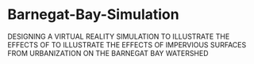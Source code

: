 # Barnegat-Bay-Simulation
DESIGNING A VIRTUAL REALITY SIMULATION TO ILLUSTRATE THE EFFECTS OF TO ILLUSTRATE THE EFFECTS OF IMPERVIOUS SURFACES FROM URBANIZATION ON THE BARNEGAT BAY WATERSHED
